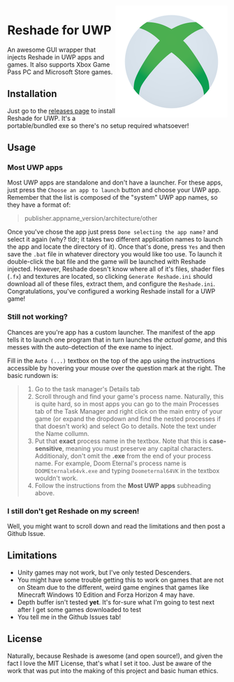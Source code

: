 <img src="https://raw.githubusercontent.com/MilkyDeveloper/dump/%F0%9F%96%BC/xbox-256.png" height="256" width="256" alt="tangible-logo" align="right" />

# Reshade for UWP

An awesome GUI wrapper that injects Reshade in UWP apps and games. It also supports Xbox Game Pass PC and Microsoft Store games.

## Installation

Just go to the [releases page](https://github.com/MilkyDeveloper/ReshadeForUWP/releases/) to install Reshade for UWP. It's a portable/bundled exe so there's no setup required whatsoever!

## Usage

### Most UWP apps

Most UWP apps are standalone and don't have a launcher. For these apps, just press the ```Choose an app to launch``` button and choose your UWP app. Remember that the list is composed of the "system" UWP app names, so they have a format of:

> publisher.appname_version/architecture/other

Once you've chose the app just press ```Done selecting the app name?``` and select it again (why? tldr; it takes two different application names to launch the app and locate the directory of it). Once that's done, press ```Yes``` and then save the ```.bat``` file in whatever directory you would like too use. To launch it double-click the bat file and the game will be launched with Reshade injected. However, Reshade doesn't know where all of it's files, shader files (```.fx```) and textures are located, so clicking ```Generate Reshade.ini``` should   download all of these files, extract them, and configure the ```Reshade.ini```. Congratulations, you've configured a working Reshade install for a UWP game!

### Still not working?

Chances are you're app has a custom launcher. The manifest of the app tells it to launch one program that in turn launches *the actual game*, and this messes with the auto-detection of the exe name to inject.

Fill in the ```Auto (...)``` textbox on the top of the app using the instructions accessible by hovering your mouse over the question mark at the right. The basic rundown is:

> 1. Go to the task manager's Details tab
> 2. Scroll through and find your game's process name. Naturally, this is quite hard, so in most apps you can go to the main Processes tab of the Task Manager and right click on the main entry of your game (or expand the dropdown and find the nested processes if that doesn't work) and select Go to details. Note the text under the Name collumn.
> 3. Put that **exact** process name in the textbox. Note that this is **case-sensitive**, meaning you must preserve any capital characters. Additionaly, don't omit the **.exe** from the end of your process name. For example, Doom Eternal's process name is ```DOOMEternalx64vk.exe``` and typing ```Doometernal64VK``` in the textbox wouldn't work.
> 4. Follow the instructions from the **Most UWP apps** subheading above.

### I still don't get Reshade on my screen!

Well, you might want to scroll down and read the limitations and then post a Github Issue.

## Limitations

* Unity games may not work, but I've only tested Descenders.
* You might have some trouble getting this to work on games that are not on Steam due to the different, weird game engines that games like Minecraft Windows 10 Edition and Forza Horizon 4 may have.
* Depth buffer isn't tested **yet**. It's for-sure what I'm going to test next after I get some games downloaded to test
* You tell me in the Github Issues tab!

## License

Naturally, because Reshade is awesome (and open source!), and given the fact I love the MIT License, that's what I set it too. Just be aware of the work that was put into the making of this project and basic human ethics.
